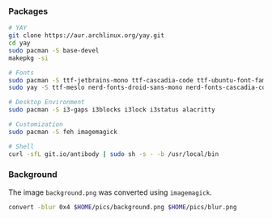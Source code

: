 ### Packages

```bash
# YAY
git clone https://aur.archlinux.org/yay.git
cd yay
sudo pacman -S base-devel
makepkg -si

# Fonts
sudo pacman -S ttf-jetbrains-mono ttf-cascadia-code ttf-ubuntu-font-family ttf-roboto ttf-roboto-mono adobe-source-code-pro-fonts
sudo yay -S ttf-meslo nerd-fonts-droid-sans-mono nerd-fonts-cascadia-code

# Desktop Environment
sudo pacman -S i3-gaps i3blocks i3lock i3status alacritty

# Customization
sudo pacman -S feh imagemagick

# Shell
curl -sfL git.io/antibody | sudo sh -s - -b /usr/local/bin
```

### Background

The image `background.png` was converted using `imagemagick`.

```bash
convert -blur 0x4 $HOME/pics/background.png $HOME/pics/blur.png
```
